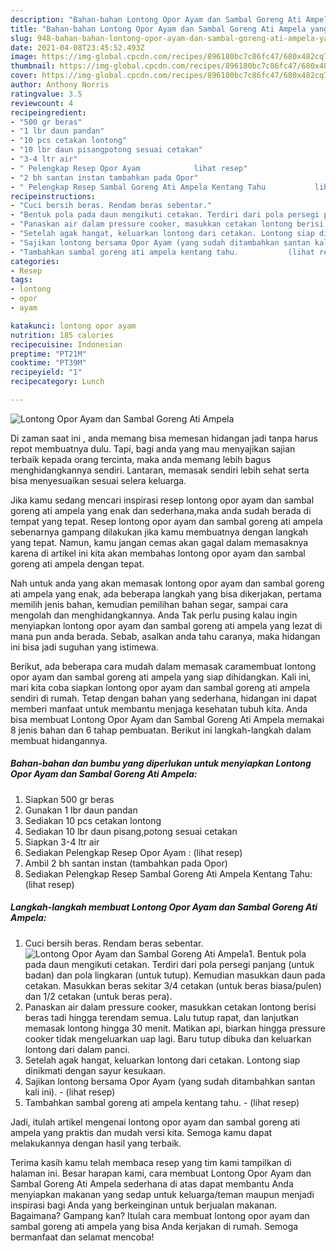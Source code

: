 ```yaml
---
description: "Bahan-bahan Lontong Opor Ayam dan Sambal Goreng Ati Ampela yang enak dan Mudah Dibuat"
title: "Bahan-bahan Lontong Opor Ayam dan Sambal Goreng Ati Ampela yang enak dan Mudah Dibuat"
slug: 948-bahan-bahan-lontong-opor-ayam-dan-sambal-goreng-ati-ampela-yang-enak-dan-mudah-dibuat
date: 2021-04-08T23:45:52.493Z
image: https://img-global.cpcdn.com/recipes/896180bc7c86fc47/680x482cq70/lontong-opor-ayam-dan-sambal-goreng-ati-ampela-foto-resep-utama.jpg
thumbnail: https://img-global.cpcdn.com/recipes/896180bc7c86fc47/680x482cq70/lontong-opor-ayam-dan-sambal-goreng-ati-ampela-foto-resep-utama.jpg
cover: https://img-global.cpcdn.com/recipes/896180bc7c86fc47/680x482cq70/lontong-opor-ayam-dan-sambal-goreng-ati-ampela-foto-resep-utama.jpg
author: Anthony Norris
ratingvalue: 3.5
reviewcount: 4
recipeingredient:
- "500 gr beras"
- "1 lbr daun pandan"
- "10 pcs cetakan lontong"
- "10 lbr daun pisangpotong sesuai cetakan"
- "3-4 ltr air"
- " Pelengkap Resep Opor Ayam            lihat resep"
- "2 bh santan instan tambahkan pada Opor"
- " Pelengkap Resep Sambal Goreng Ati Ampela Kentang Tahu           lihat resep"
recipeinstructions:
- "Cuci bersih beras. Rendam beras sebentar."
- "Bentuk pola pada daun mengikuti cetakan. Terdiri dari pola persegi panjang (untuk badan) dan pola lingkaran (untuk tutup). Kemudian masukkan daun pada cetakan. Masukkan beras sekitar 3/4 cetakan (untuk beras biasa/pulen) dan 1/2 cetakan (untuk beras pera)."
- "Panaskan air dalam pressure cooker, masukkan cetakan lontong berisi beras tadi hingga terendam semua. Lalu tutup rapat, dan lanjutkan memasak lontong hingga 30 menit. Matikan api, biarkan hingga pressure cooker tidak mengeluarkan uap lagi. Baru tutup dibuka dan keluarkan lontong dari dalam panci."
- "Setelah agak hangat, keluarkan lontong dari cetakan. Lontong siap dinikmati dengan sayur kesukaan."
- "Sajikan lontong bersama Opor Ayam (yang sudah ditambahkan santan kali ini).           (lihat resep)"
- "Tambahkan sambal goreng ati ampela kentang tahu.           (lihat resep)"
categories:
- Resep
tags:
- lontong
- opor
- ayam

katakunci: lontong opor ayam 
nutrition: 185 calories
recipecuisine: Indonesian
preptime: "PT21M"
cooktime: "PT39M"
recipeyield: "1"
recipecategory: Lunch

---
```



![Lontong Opor Ayam dan Sambal Goreng Ati Ampela](https://img-global.cpcdn.com/recipes/896180bc7c86fc47/680x482cq70/lontong-opor-ayam-dan-sambal-goreng-ati-ampela-foto-resep-utama.jpg)

Di zaman  saat ini , anda memang bisa memesan hidangan jadi tanpa harus repot membuatnya dulu. Tapi, bagi anda yang mau menyajikan sajian terbaik kepada orang tercinta, maka anda memang lebih bagus menghidangkannya sendiri. Lantaran, memasak sendiri lebih sehat serta bisa menyesuaikan sesuai selera keluarga.

Jika kamu sedang mencari inspirasi resep lontong opor ayam dan sambal goreng ati ampela yang enak dan sederhana,maka anda sudah berada di tempat yang tepat. Resep lontong opor ayam dan sambal goreng ati ampela  sebenarnya gampang dilakukan jika kamu membuatnya dengan langkah yang tepat. Namun, kamu jangan cemas akan gagal dalam memasaknya 
karena di artikel ini kita akan membahas lontong opor ayam dan sambal goreng ati ampela dengan tepat.  



Nah untuk anda yang akan memasak lontong opor ayam dan sambal goreng ati ampela yang enak, ada beberapa langkah yang bisa dikerjakan, pertama memilih jenis bahan, kemudian pemilihan bahan segar, sampai cara mengolah dan menghidangkannya. Anda Tak perlu pusing kalau ingin menyiapkan lontong opor ayam dan sambal goreng ati ampela yang lezat di mana pun anda berada. Sebab, asalkan anda  tahu caranya, maka hidangan ini bisa jadi suguhan yang istimewa.

Berikut, ada beberapa cara mudah dalam memasak caramembuat lontong opor ayam dan sambal goreng ati ampela yang siap dihidangkan. Kali ini, mari kita coba siapkan lontong opor ayam dan sambal goreng ati ampela sendiri di rumah. Tetap dengan bahan yang sederhana, hidangan ini dapat memberi manfaat untuk membantu menjaga kesehatan tubuh kita. Anda bisa membuat Lontong Opor Ayam dan Sambal Goreng Ati Ampela memakai 8 jenis bahan dan 6 tahap pembuatan. Berikut ini langkah-langkah dalam membuat hidangannya.

<!--inarticleads1-->

##### Bahan-bahan dan bumbu yang diperlukan untuk menyiapkan Lontong Opor Ayam dan Sambal Goreng Ati Ampela:

1. Siapkan 500 gr beras
1. Gunakan 1 lbr daun pandan
1. Sediakan 10 pcs cetakan lontong
1. Sediakan 10 lbr daun pisang,potong sesuai cetakan
1. Siapkan 3-4 ltr air
1. Sediakan  Pelengkap Resep Opor Ayam :           (lihat resep)
1. Ambil 2 bh santan instan (tambahkan pada Opor)
1. Sediakan  Pelengkap Resep Sambal Goreng Ati Ampela Kentang Tahu:           (lihat resep)




<!--inarticleads2-->

##### Langkah-langkah membuat Lontong Opor Ayam dan Sambal Goreng Ati Ampela:

1. Cuci bersih beras. Rendam beras sebentar.
<img src="https://img-global.cpcdn.com/steps/d8c4b4dd4a08816d/160x128cq70/lontong-opor-ayam-dan-sambal-goreng-ati-ampela-langkah-memasak-1-foto.jpg" alt="Lontong Opor Ayam dan Sambal Goreng Ati Ampela">1. Bentuk pola pada daun mengikuti cetakan. Terdiri dari pola persegi panjang (untuk badan) dan pola lingkaran (untuk tutup). Kemudian masukkan daun pada cetakan. Masukkan beras sekitar 3/4 cetakan (untuk beras biasa/pulen) dan 1/2 cetakan (untuk beras pera).
1. Panaskan air dalam pressure cooker, masukkan cetakan lontong berisi beras tadi hingga terendam semua. Lalu tutup rapat, dan lanjutkan memasak lontong hingga 30 menit. Matikan api, biarkan hingga pressure cooker tidak mengeluarkan uap lagi. Baru tutup dibuka dan keluarkan lontong dari dalam panci.
1. Setelah agak hangat, keluarkan lontong dari cetakan. Lontong siap dinikmati dengan sayur kesukaan.
1. Sajikan lontong bersama Opor Ayam (yang sudah ditambahkan santan kali ini). -           (lihat resep)
1. Tambahkan sambal goreng ati ampela kentang tahu. -           (lihat resep)




Jadi, itulah artikel mengenai  lontong opor ayam dan sambal goreng ati ampela  yang praktis dan mudah versi kita. Semoga kamu dapat melakukannya dengan hasil yang terbaik. 

Terima kasih kamu telah membaca resep yang tim kami tampilkan di halaman ini. Besar harapan kami, cara membuat  Lontong Opor Ayam dan Sambal Goreng Ati Ampela sederhana di atas dapat membantu Anda menyiapkan makanan yang sedap untuk keluarga/teman maupun menjadi inspirasi bagi Anda yang berkeinginan untuk berjualan makanan. Bagaimana? Gampang kan? Itulah cara membuat lontong opor ayam dan sambal goreng ati ampela yang bisa Anda kerjakan di rumah. Semoga bermanfaat dan selamat mencoba!

